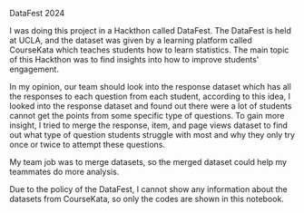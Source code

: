 DataFest 2024


I was doing this project in a Hackthon called DataFest. The DataFest is held at UCLA, and the dataset was given by a learning platform called CourseKata which teaches students how to learn statistics. The main topic of this Hackthon was to find insights into how to improve students' engagement.

In my opinion, our team should look into the response dataset which has all the responses to each question from each student, according to this idea, I looked into the response dataset and found out there were a lot of students cannot get the points from some specific type of questions. To gain more insight, I tried to merge the response, item, and page views dataset to find out what type of question students struggle with most and why they only try once or twice to attempt these questions.

My team job was to merge datasets, so the merged dataset could help my teammates do more analysis.

Due to the policy of the DataFest, I cannot show any information about the datasets from CourseKata, so only the codes are shown in this notebook.
